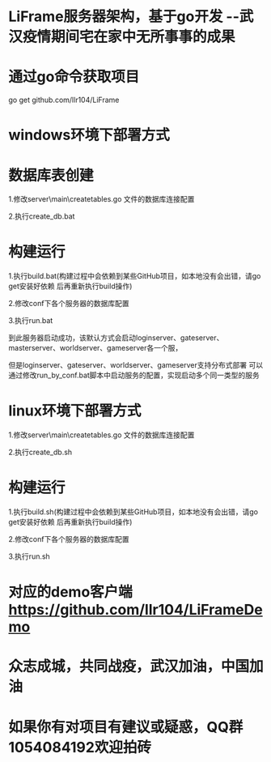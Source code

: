 # LiFrame服务器架构，基于go开发 --武汉疫情期间宅在家中无所事事的成果

# 通过go命令获取项目
go get github.com/llr104/LiFrame

# windows环境下部署方式
# 数据库表创建
1.修改server\main\createtables.go 文件的数据库连接配置

2.执行create_db.bat

# 构建运行
1.执行build.bat(构建过程中会依赖到某些GitHub项目，如本地没有会出错，请go get安装好依赖 后再重新执行build操作)

2.修改conf下各个服务器的数据库配置

3.执行run.bat

到此服务器启动成功，该默认方式会启动loginserver、gateserver、masterserver、worldserver、gameserver各一个服，

但是loginserver、gateserver、worldserver、gameserver支持分布式部署
可以通过修改run_by_conf.bat脚本中启动服务的配置，实现启动多个同一类型的服务



# linux环境下部署方式
1.修改server\main\createtables.go 文件的数据库连接配置

2.执行create_db.sh

# 构建运行
1.执行build.sh(构建过程中会依赖到某些GitHub项目，如本地没有会出错，请go get安装好依赖 后再重新执行build操作)

2.修改conf下各个服务器的数据库配置

3.执行run.sh

# 对应的demo客户端 https://github.com/llr104/LiFrameDemo
# 众志成城，共同战疫，武汉加油，中国加油
# 如果你有对项目有建议或疑惑，QQ群1054084192欢迎拍砖